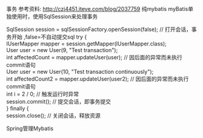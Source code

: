 事务
参考资料:
http://czj4451.iteye.com/blog/2037759
纯mybatis
myBatis单独使用时，使用SqlSession来处理事务

SqlSession session = sqlSessionFactory.openSession(false); // 打开会话，事务开始  ,false=不自动提交sql
try {  
	IUserMapper mapper = session.getMapper(IUserMapper.class);  
	User user = new User(9, "Test transaction");  
	int affectedCount = mapper.updateUser(user); // 因后面的异常而未执行commit语句  
	User user = new User(10, "Test transaction continuously");  
	int affectedCount2 = mapper.updateUser(user2); // 因后面的异常而未执行commit语句  
	int i = 2 / 0; // 触发运行时异常  
	session.commit(); // 提交会话，即事务提交  
} finally {  
	session.close(); // 关闭会话，释放资源 

Spring管理Mybatis